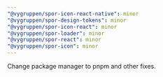 ```yaml
---
"@vygruppen/spor-icon-react-native": minor
"@vygruppen/spor-design-tokens": minor
"@vygruppen/spor-icon-react": minor
"@vygruppen/spor-loader": minor
"@vygruppen/spor-react": minor
"@vygruppen/spor-icon": minor
---
```


Change package manager to pnpm and other fixes.
